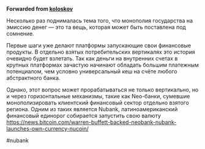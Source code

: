 **Forwarded from [koloskov](https://t.me/bankfloorbelow/712)**

Несколько раз поднималась тема того, что монополия государства на эмиссию денег — это та вещь, которая может быть поставлена под сомнение.

Первые шаги уже делают платформы запускающие свои финансовые продукты. В отдельно взятых потребительских вертикалях это история очевидно будет взлетать. Так как деньги на внутренних счетах в крупных платформах зачастую начинают обладать большим платежным потенциалом, чем условно универсальный кеш на счёте любого абстрактного банка.

Однако, этот вопрос может прорабатываться не только вертикально, но и через горизонтальные механизмы, такие как Neo-банки, сумевшие монополизировать клиентский финансовый сектор отдельно взятого региона. Одним из таких является Nubank, латиноамериканский финансовый единорог собирается запустить свою валюту https://news.bitcoin.com/warren-buffett-backed-neobank-nubank-launches-own-currency-nucoin/

#nubank 